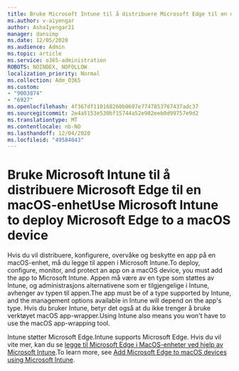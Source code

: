 ```yaml
---
title: Bruke Microsoft Intune til å distribuere Microsoft Edge til en macOS-enhet
ms.author: v-aiyengar
author: AshaIyengar21
manager: dansimp
ms.date: 12/05/2020
ms.audience: Admin
ms.topic: article
ms.service: o365-administration
ROBOTS: NOINDEX, NOFOLLOW
localization_priority: Normal
ms.collection: Adm_O365
ms.custom:
- "9003874"
- "6927"
ms.openlocfilehash: 4f367df110168260b0607e7747853767437adc37
ms.sourcegitcommit: 2e4a5153e530bf15744a52e982eeb0d99757e9d2
ms.translationtype: MT
ms.contentlocale: nb-NO
ms.lasthandoff: 12/04/2020
ms.locfileid: "49584043"
---
```

# <a name="use-microsoft-intune-to-deploy-microsoft-edge-to-a-macos-device"></a><span data-ttu-id="c0852-102">Bruke Microsoft Intune til å distribuere Microsoft Edge til en macOS-enhet</span><span class="sxs-lookup"><span data-stu-id="c0852-102">Use Microsoft Intune to deploy Microsoft Edge to a macOS device</span></span>

<span data-ttu-id="c0852-103">Hvis du vil distribuere, konfigurere, overvåke og beskytte en app på en macOS-enhet, må du legge til appen i Microsoft Intune.</span><span class="sxs-lookup"><span data-stu-id="c0852-103">To deploy, configure, monitor, and protect an app on a macOS device, you must add the app to Microsoft Intune.</span></span> <span data-ttu-id="c0852-104">Appen må være av en type som støttes av Intune, og administrasjons alternativene som er tilgjengelige i Intune, avhenger av typen til appen.</span><span class="sxs-lookup"><span data-stu-id="c0852-104">The app must be of a type supported by Intune, and the management options available in Intune will depend on the app's type.</span></span> <span data-ttu-id="c0852-105">Hvis du bruker Intune, betyr det også at du ikke trenger å bruke verktøyet macOS app-wrapper.</span><span class="sxs-lookup"><span data-stu-id="c0852-105">Using Intune also means you won't have to use the macOS app-wrapping tool.</span></span>

<span data-ttu-id="c0852-106">Intune støtter Microsoft Edge.</span><span class="sxs-lookup"><span data-stu-id="c0852-106">Intune supports Microsoft Edge.</span></span> <span data-ttu-id="c0852-107">Hvis du vil vite mer, kan du se [legge til Microsoft Edge i MacOS-enheter ved hjelp av Microsoft Intune](https://go.microsoft.com/fwlink/?linkid=2134949).</span><span class="sxs-lookup"><span data-stu-id="c0852-107">To learn more, see [Add Microsoft Edge to macOS devices using Microsoft Intune](https://go.microsoft.com/fwlink/?linkid=2134949).</span></span>